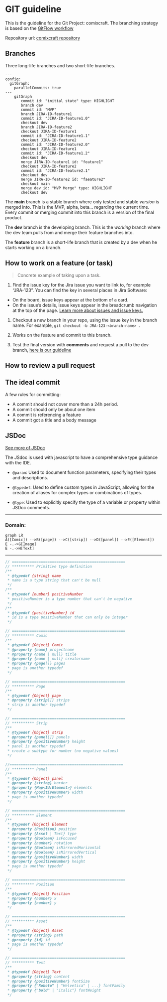 # GIT guideline

This is the guideline for the Git Project: comixcraft. The branching strategy is based on the [GitFlow workflow](https://www.atlassian.com/git/tutorials/comparing-workflows/gitflow-workflow#:~:text=What%20is%20Gitflow%3F,by%20Vincent%20Driessen%20at%20nvie.)

Repository url: [comixcraft repository](https://github.com/AntoinouM)

## Branches

Three long-life branches and two short-life branches.

```mermaid
---
config:
  gitGraph:
    parallelCommits: true
---
    gitGraph
       commit id: "initial state" type: HIGHLIGHT
       branch dev
       commit id: "MVP"
       branch JIRA-ID-feature1
       commit id: "JIRA-ID-feature1.0"
       checkout dev
       branch JIRA-ID-feature2
       checkout JIRA-ID-feature1
       commit id: "JIRA-ID-feature1.1"
       checkout JIRA-ID-feature2
       commit id: "JIRA-ID-feature2.0"
       checkout JIRA-ID-feature1
       commit id: "JIRA-ID-feature1.2"
       checkout dev
       merge JIRA-ID-feature1 id: "feature1"
       checkout JIRA-ID-feature2
       commit id: "JIRA-ID-feature2.1"
       checkout dev
       merge JIRA-ID-feature2 id: "faeature2"
       checkout main
       merge dev id: "MVP Merge" type: HIGHLIGHT
       checkout dev
```

The **main** branch is a stable branch where only tested and stable _version_ is merged into. This is the MVP, alpha, beta... regarding the current time. Every commit or merging commit into this branch is a version of the final product.

The **dev** branch is the developing branch. This is the _working_ branch where the dev team pulls from and merge their feature branches into.

The **feature** branch is a short-life branch that is created by a dev when he starts working on a branch.

## How to work on a feature (or task)

> Concrete example of taking upon a task.

1. Find the issue key for the Jira issue you want to link to, for example “JRA-123”. You can find the key in several places in Jira Software:

-   On the board, issue keys appear at the bottom of a card.
-   On the issue’s details, issue keys appear in the breadcrumb navigation at the top of the page.
    [Learn more about issues and issue keys.](https://support.atlassian.com/jira-software-cloud/docs/what-is-an-issue/)

1. Checkout a new branch in your repo, using the issue key in the branch name. For example, `git checkout -b JRA-123-<branch-name> `.

2. Works on the feature and commit to this branch.

3. Test the final version with **comments** and request a pull to the dev branch, [here is our guideline](./pr-guideline.md)

## How to review a pull request

## The ideal commit

A few rules for committing:

-   A commit should not cover more than a 24h period.
-   A commit should only be about one item
-   A commit is referencing a feature
-   A commit got a title and a body message

## JSDoc

[See more of JSDoc](https://jsdoc.app/about-getting-started)

The JSdoc is used with javascript to have a comprehensive type guidance with the IDE.

-   `@param`: Used to document function parameters, specifying their types and descriptions.

-   `@typedef`: Used to define custom types in JavaScript, allowing for the creation of aliases for complex types or combinations of types.

-   `@type`: Used to explicitly specify the type of a variable or property within JSDoc comments.

---

### Domain:

```mermaid
graph LR
A([Comic]) -->B([page]) -->C([strip]) -->D([panel]) -->E([Element])
E -.->G[Image]
E -.->H[Text]
```

---

```js
// ===================================================
// ********** Primitive type definition
/**
 * @typedef {string} name
 * name is a type string that can't be null
 */
/**
 * @typedef {number} positiveNumber
 * positiveNumber is a type number that can't be negative
 */
/**
 * @typedef {positiveNumber} id
 * id is a type positiveNumber that can only be integer
 */

// ===================================================
// ********** Comic
/**
 * @typedef {Object} Comic
 * @property {name} projectname
 * @property {name | null} title
 * @property {name | null} creatorname
 * @property {page[]} pages
 * page is another typedef
 */

// ===================================================
// ********** Page
/**
 * @typedef {Object} page
 * @property {strip[]} strips
 * strip is another typedef
 */

// ===================================================
// ********** Strip
/**
 * @typedef {Object} strip
 * @property {panel[]} panels
 * @property {positiveNumber} height
 * panel is another typedef
 * create a subtype for number (no negative values)
 */

//===================================================
// ********** Panel
/**
 * @typedef {Object} panel
 * @property {string} border
 * @property {Map<Id:Element>} elements
 * @property {positiveNumber} width
 * page is another typedef
 */

// ===================================================
// ********** Element
/**
 * @typedef {Object} Element
 * @property {Position} position
 * @property {Asset | Text} type
 * @property {Boolean} isFocused
 * @property {number} rotation
 * @property {Boolean} isMirroredHorizontal
 * @property {Boolean} isMirroredVertical
 * @property {positiveNumber} width
 * @property {positiveNumber} height
 * page is another typedef
 */

// ===================================================
// ********** Position
/**
 * @typedef {Object} Position
 * @property {number} x
 * @property {number} y
 */

// ===================================================
// ********** Asset
/**
 * @typedef {Object} Asset
 * @property {string} path
 * @property {id} id
 * page is another typedef
 */

// ===================================================
// ********** Text
/**
 * @typedef {Object} Text
 * @property {string} content
 * @property {positiveNumber} fontSize
 * @property {"Roboto" | "Helvetica" | ...} fontFamily
 * @property {"bold" | "italic"} fontWeight
 */
```

